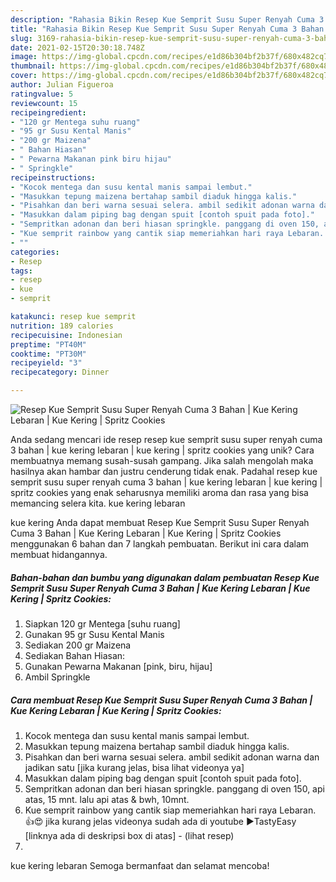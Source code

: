 ```yaml
---
description: "Rahasia Bikin Resep Kue Semprit Susu Super Renyah Cuma 3 Bahan | Kue Kering Lebaran | Kue Kering | Spritz Cookies, Enak"
title: "Rahasia Bikin Resep Kue Semprit Susu Super Renyah Cuma 3 Bahan | Kue Kering Lebaran | Kue Kering | Spritz Cookies, Enak"
slug: 3169-rahasia-bikin-resep-kue-semprit-susu-super-renyah-cuma-3-bahan-kue-kering-lebaran-kue-kering-spritz-cookies-enak
date: 2021-02-15T20:30:18.748Z
image: https://img-global.cpcdn.com/recipes/e1d86b304bf2b37f/680x482cq70/resep-kue-semprit-susu-super-renyah-cuma-3-bahan-kue-kering-lebaran-kue-kering-spritz-cookies-foto-resep-utama.jpg
thumbnail: https://img-global.cpcdn.com/recipes/e1d86b304bf2b37f/680x482cq70/resep-kue-semprit-susu-super-renyah-cuma-3-bahan-kue-kering-lebaran-kue-kering-spritz-cookies-foto-resep-utama.jpg
cover: https://img-global.cpcdn.com/recipes/e1d86b304bf2b37f/680x482cq70/resep-kue-semprit-susu-super-renyah-cuma-3-bahan-kue-kering-lebaran-kue-kering-spritz-cookies-foto-resep-utama.jpg
author: Julian Figueroa
ratingvalue: 5
reviewcount: 15
recipeingredient:
- "120 gr Mentega suhu ruang"
- "95 gr Susu Kental Manis"
- "200 gr Maizena"
- " Bahan Hiasan"
- " Pewarna Makanan pink biru hijau"
- " Springkle"
recipeinstructions:
- "Kocok mentega dan susu kental manis sampai lembut."
- "Masukkan tepung maizena bertahap sambil diaduk hingga kalis."
- "Pisahkan dan beri warna sesuai selera. ambil sedikit adonan warna dan jadikan satu [jika kurang jelas, bisa lihat videonya ya]"
- "Masukkan dalam piping bag dengan spuit [contoh spuit pada foto]."
- "Sempritkan adonan dan beri hiasan springkle. panggang di oven 150, api atas, 15 mnt. lalu api atas &amp; bwh, 10mnt."
- "Kue semprit rainbow yang cantik siap memeriahkan hari raya Lebaran. 👍😍 jika kurang jelas videonya sudah ada di youtube ▶️TastyEasy [linknya ada di deskripsi box di atas]           (lihat resep)"
- ""
categories:
- Resep
tags:
- resep
- kue
- semprit

katakunci: resep kue semprit 
nutrition: 189 calories
recipecuisine: Indonesian
preptime: "PT40M"
cooktime: "PT30M"
recipeyield: "3"
recipecategory: Dinner

---
```



![Resep Kue Semprit Susu Super Renyah Cuma 3 Bahan | Kue Kering Lebaran | Kue Kering | Spritz Cookies](https://img-global.cpcdn.com/recipes/e1d86b304bf2b37f/680x482cq70/resep-kue-semprit-susu-super-renyah-cuma-3-bahan-kue-kering-lebaran-kue-kering-spritz-cookies-foto-resep-utama.jpg)

Anda sedang mencari ide resep resep kue semprit susu super renyah cuma 3 bahan | kue kering lebaran | kue kering | spritz cookies yang unik? Cara membuatnya memang susah-susah gampang. Jika salah mengolah maka hasilnya akan hambar dan justru cenderung tidak enak. Padahal resep kue semprit susu super renyah cuma 3 bahan | kue kering lebaran | kue kering | spritz cookies yang enak seharusnya memiliki aroma dan rasa yang bisa memancing selera kita.
 kue kering lebaran 

 kue kering  Anda dapat membuat Resep Kue Semprit Susu Super Renyah Cuma 3 Bahan | Kue Kering Lebaran | Kue Kering | Spritz Cookies menggunakan 6 bahan dan 7 langkah pembuatan. Berikut ini cara dalam membuat hidangannya.

<!--inarticleads1-->

##### Bahan-bahan dan bumbu yang digunakan dalam pembuatan Resep Kue Semprit Susu Super Renyah Cuma 3 Bahan | Kue Kering Lebaran | Kue Kering | Spritz Cookies:

1. Siapkan 120 gr Mentega [suhu ruang]
1. Gunakan 95 gr Susu Kental Manis
1. Sediakan 200 gr Maizena
1. Sediakan  Bahan Hiasan:
1. Gunakan  Pewarna Makanan [pink, biru, hijau]
1. Ambil  Springkle




<!--inarticleads2-->

##### Cara membuat Resep Kue Semprit Susu Super Renyah Cuma 3 Bahan | Kue Kering Lebaran | Kue Kering | Spritz Cookies:

1. Kocok mentega dan susu kental manis sampai lembut.
1. Masukkan tepung maizena bertahap sambil diaduk hingga kalis.
1. Pisahkan dan beri warna sesuai selera. ambil sedikit adonan warna dan jadikan satu [jika kurang jelas, bisa lihat videonya ya]
1. Masukkan dalam piping bag dengan spuit [contoh spuit pada foto].
1. Sempritkan adonan dan beri hiasan springkle. panggang di oven 150, api atas, 15 mnt. lalu api atas &amp; bwh, 10mnt.
1. Kue semprit rainbow yang cantik siap memeriahkan hari raya Lebaran. 👍😍 jika kurang jelas videonya sudah ada di youtube ▶️TastyEasy [linknya ada di deskripsi box di atas] -           (lihat resep)
1. 




 kue kering lebaran  Semoga bermanfaat dan selamat mencoba!
